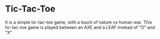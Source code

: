 # Tic-Tac-Toe

It is a simple tic-tac-toe game, with a touch of nature vs human war.
This tic-tac-toe game is played between an AXE and a LEAF instead of "O" and "X"
